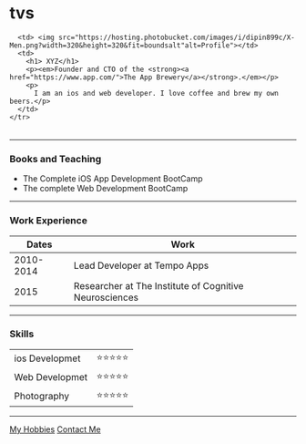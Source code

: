 # tvs
<head>
  <meta charset="UTF-8">
  <title> Dipin's personal site</title>
</head>

<body>
  <table cellspacing=20>
    <tr>

      <td> <img src="https://hosting.photobucket.com/images/i/dipin899c/X-Men.png?width=320&height=320&fit=boundsalt"alt=Profile"></td>
      <td>
        <h1> XYZ</h1>
        <p><em>Founder and CTO of the <strong><a href="https://www.app.com/">The App Brewery</a></strong>.</em></p>
        <p>
          I am an ios and web developer. I love coffee and brew my own beers.</p>
      </td>
    </tr>
  </table>
  <hr>
  <h3> Books and Teaching </h3>
  <ul>
    <li>The Complete iOS App Development BootCamp</li>
    <li> The complete Web Development BootCamp</li>
  </ul>
  <hr>
  <h3>Work Experience</h3>
  <table cellspacing=10>
    <thead>
      <th>Dates</th>
      <th>Work</th>
    </thead>
    <tbody>
    </tbody>
    <tfoot>
    </tfoot>
    <tr>
      <td>2010-2014</td>
      <td>Lead Developer at Tempo Apps</td>
    </tr>
    <tr>
      <td>2015</td>
      <td>Researcher at The Institute of Cognitive Neurosciences</td>
    </tr>
  </table>
  <hr>
  <h3>Skills</h3>
  <table cellspacing=10>
    <tr>
      <td>ios Developmet</td>
      <td>⭐⭐⭐⭐⭐</td>
    </tr>
    <tr>
      <td>Web Developmet</td>
      <td>⭐⭐⭐⭐⭐</td>
    </tr>
    <tr>
      <td>Photography</td>
      <td>⭐⭐⭐⭐⭐</td>
    </tr>
  </table>
  <hr>
  <a href="Hobbies.html">My Hobbies</a>
  <a href="Contact-Me.html">Contact Me</a>
</body>
</html>

